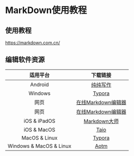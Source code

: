 # MarkDown使用教程

## 使用教程

https://markdown.com.cn/

## 编辑软件资源
|  适用平台   |   下载链接   |
| :----:  |   :----: |
|   Android     | [纯纯写作](https://writer.drakeet.com/) |
|   Windows    | [Typora](https://typora.yjjxx.cn/index.html) |
|   网页   | [在线Markdown编辑器](https://www.yeyulingfeng.com/tools/Markdown/#) |
|   网页  | [在线Markdown编辑器](http://editor.md.ipandao.com/) |
|   iOS & iPadOS | [Markdown大师](https://apps.apple.com/cn/app/markdown%E5%A4%A7%E5%B8%88/id1527583945) |
|   iOS & MacOS    | [Taio](https://apps.apple.com/cn/app/taio-markdown-%E7%BC%96%E8%BE%91%E5%99%A8%E5%92%8C%E5%BF%AB%E6%8D%B7%E5%8A%A8%E4%BD%9C/id1527036273) |
|   MacOS & Linux  | [Typora](https://typoraio.cn/) |
|   Windows & MacOS & Linux | [Aotm](https://github.com/atom/atom) |
